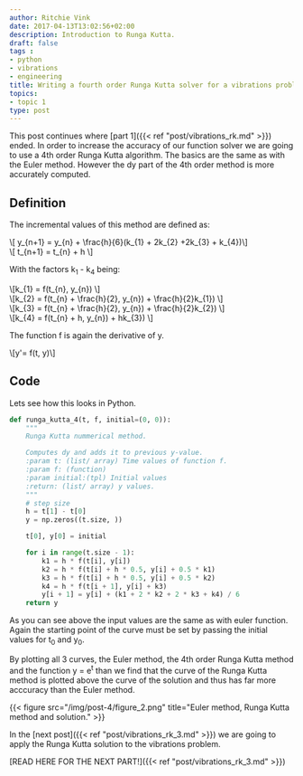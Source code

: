 ```yaml
---
author: Ritchie Vink
date: 2017-04-13T13:02:56+02:00
description: Introduction to Runga Kutta.
draft: false
tags :
- python
- vibrations
- engineering
title: Writing a fourth order Runga Kutta solver for a vibrations problem in Python (Part 2)
topics:
- topic 1
type: post
---
```


This post continues where [part 1]({{< ref "post/vibrations_rk.md" >}}) ended. In order to increase the accuracy of our function solver we are going to use a 4th order Runga Kutta algorithm. The basics are the same as with the Euler method. However the dy part of the 4th order method is more accurately computed.

## Definition

The incremental values of this method are defined as:

<div>\[ y_{n+1} = y_{n} + \frac{h}{6}(k_{1} + 2k_{2} +2k_{3} + k_{4})\] </div>
<div>\[ t_{n+1} = t_{n} + h \] </div>

With the factors k<sub>1</sub> - k<sub>4</sub> being:

<div>\[k_{1} = f(t_{n}, y_{n}) \]</div>
<div>\[k_{2} = f(t_{n} + \frac{h}{2}, y_{n}) + \frac{h}{2}k_{1}) \]</div>
<div>\[k_{3} = f(t_{n} + \frac{h}{2}, y_{n}) + \frac{h}{2}k_{2}) \]</div>
<div>\[k_{4} = f(t_{n} + h, y_{n}) + hk_{3}) \]</div>

The function f is again the derivative of y.

<div>\[y'= f(t, y)\]</div>

## Code

Lets see how this looks in Python.

```python
def runga_kutta_4(t, f, initial=(0, 0)):
    """
    Runga Kutta nummerical method.

    Computes dy and adds it to previous y-value.
    :param t: (list/ array) Time values of function f.
    :param f: (function)
    :param initial:(tpl) Initial values
    :return: (list/ array) y values.
    """
    # step size
    h = t[1] - t[0]
    y = np.zeros((t.size, ))

    t[0], y[0] = initial

    for i in range(t.size - 1):
        k1 = h * f(t[i], y[i])
        k2 = h * f(t[i] + h * 0.5, y[i] + 0.5 * k1)
        k3 = h * f(t[i] + h * 0.5, y[i] + 0.5 * k2)
        k4 = h * f(t[i + 1], y[i] + k3)
        y[i + 1] = y[i] + (k1 + 2 * k2 + 2 * k3 + k4) / 6
    return y
```

As you can see above the input values are the same as with euler function. Again the starting point of the curve must be set by passing the initial values for t<sub>0</sub> and y<sub>0</sub>. 

By plotting all 3 curves, the Euler method, the 4th order Runga Kutta method and the function y = e<sup>t</sup> than we find that the curve of the Runga Kutta method is plotted above the curve of the solution and thus has far more acccuracy than the Euler method.

{{< figure src="/img/post-4/figure_2.png" title="Euler method, Runga Kutta method and solution." >}}

In the [next post]({{< ref "post/vibrations_rk_3.md" >}}) we are going to apply the Runga Kutta solution to the vibrations problem. 

[READ HERE FOR THE NEXT PART!]({{< ref "post/vibrations_rk_3.md" >}})

<script type="text/javascript" async
  src="https://cdnjs.cloudflare.com/ajax/libs/mathjax/2.7.1/MathJax.js?config=TeX-MML-AM_CHTML">
</script>
